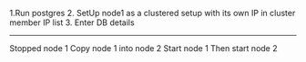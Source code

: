 1.Run postgres
2. SetUp node1 as a clustered setup with its own IP in cluster member IP list
3. Enter DB details





********
Stopped node 1
Copy node 1 into node 2
Start node 1
Then start node 2